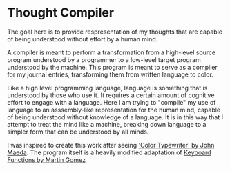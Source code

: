 # Thought Compiler

The goal here is to provide respresentation of my thoughts that are capable of being understood without effort by a human mind. 

A compiler is meant to perform a transformation from a high-level source program understood by a programmer to a low-level target program understood by the machine. This program is meant to serve as a compiler for my journal entries, transforming them from written language to color.

Like a high level programming language, language is something that is understood by those who use it. It requires a certain amount of cognitive effort to engage with a language. Here I am trying to "compile" my use of language to an asssembly-like representation for the human mind, capable of being understood without knowledge of a language. It is in this way that I attempt to treat the mind like a machine, breaking down language to a simpler form that can be understood by all minds.

I was inspired to create this work after seeing ['Color Typewriter' by John Maeda](https://www.ntticc.or.jp/en/archive/works/color-typewriter/). The program itself is a heavily modified adaptation of [Keyboard Functions by Martin Gomez](https://processing.org/examples/keyboardfunctions.html)

